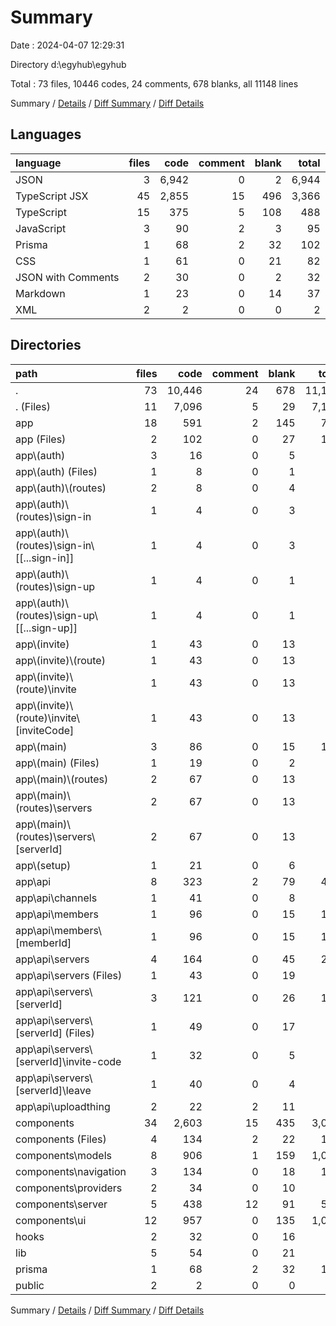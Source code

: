 # Summary

Date : 2024-04-07 12:29:31

Directory d:\\egyhub\\egyhub

Total : 73 files,  10446 codes, 24 comments, 678 blanks, all 11148 lines

Summary / [Details](details.md) / [Diff Summary](diff.md) / [Diff Details](diff-details.md)

## Languages
| language | files | code | comment | blank | total |
| :--- | ---: | ---: | ---: | ---: | ---: |
| JSON | 3 | 6,942 | 0 | 2 | 6,944 |
| TypeScript JSX | 45 | 2,855 | 15 | 496 | 3,366 |
| TypeScript | 15 | 375 | 5 | 108 | 488 |
| JavaScript | 3 | 90 | 2 | 3 | 95 |
| Prisma | 1 | 68 | 2 | 32 | 102 |
| CSS | 1 | 61 | 0 | 21 | 82 |
| JSON with Comments | 2 | 30 | 0 | 2 | 32 |
| Markdown | 1 | 23 | 0 | 14 | 37 |
| XML | 2 | 2 | 0 | 0 | 2 |

## Directories
| path | files | code | comment | blank | total |
| :--- | ---: | ---: | ---: | ---: | ---: |
| . | 73 | 10,446 | 24 | 678 | 11,148 |
| . (Files) | 11 | 7,096 | 5 | 29 | 7,130 |
| app | 18 | 591 | 2 | 145 | 738 |
| app (Files) | 2 | 102 | 0 | 27 | 129 |
| app\\(auth) | 3 | 16 | 0 | 5 | 21 |
| app\\(auth) (Files) | 1 | 8 | 0 | 1 | 9 |
| app\\(auth)\\(routes) | 2 | 8 | 0 | 4 | 12 |
| app\\(auth)\\(routes)\\sign-in | 1 | 4 | 0 | 3 | 7 |
| app\\(auth)\\(routes)\\sign-in\\[[...sign-in]] | 1 | 4 | 0 | 3 | 7 |
| app\\(auth)\\(routes)\\sign-up | 1 | 4 | 0 | 1 | 5 |
| app\\(auth)\\(routes)\\sign-up\\[[...sign-up]] | 1 | 4 | 0 | 1 | 5 |
| app\\(invite) | 1 | 43 | 0 | 13 | 56 |
| app\\(invite)\\(route) | 1 | 43 | 0 | 13 | 56 |
| app\\(invite)\\(route)\\invite | 1 | 43 | 0 | 13 | 56 |
| app\\(invite)\\(route)\\invite\\[inviteCode] | 1 | 43 | 0 | 13 | 56 |
| app\\(main) | 3 | 86 | 0 | 15 | 101 |
| app\\(main) (Files) | 1 | 19 | 0 | 2 | 21 |
| app\\(main)\\(routes) | 2 | 67 | 0 | 13 | 80 |
| app\\(main)\\(routes)\\servers | 2 | 67 | 0 | 13 | 80 |
| app\\(main)\\(routes)\\servers\\[serverId] | 2 | 67 | 0 | 13 | 80 |
| app\\(setup) | 1 | 21 | 0 | 6 | 27 |
| app\\api | 8 | 323 | 2 | 79 | 404 |
| app\\api\\channels | 1 | 41 | 0 | 8 | 49 |
| app\\api\\members | 1 | 96 | 0 | 15 | 111 |
| app\\api\\members\\[memberId] | 1 | 96 | 0 | 15 | 111 |
| app\\api\\servers | 4 | 164 | 0 | 45 | 209 |
| app\\api\\servers (Files) | 1 | 43 | 0 | 19 | 62 |
| app\\api\\servers\\[serverId] | 3 | 121 | 0 | 26 | 147 |
| app\\api\\servers\\[serverId] (Files) | 1 | 49 | 0 | 17 | 66 |
| app\\api\\servers\\[serverId]\\invite-code | 1 | 32 | 0 | 5 | 37 |
| app\\api\\servers\\[serverId]\\leave | 1 | 40 | 0 | 4 | 44 |
| app\\api\\uploadthing | 2 | 22 | 2 | 11 | 35 |
| components | 34 | 2,603 | 15 | 435 | 3,053 |
| components (Files) | 4 | 134 | 2 | 22 | 158 |
| components\\models | 8 | 906 | 1 | 159 | 1,066 |
| components\\navigation | 3 | 134 | 0 | 18 | 152 |
| components\\providers | 2 | 34 | 0 | 10 | 44 |
| components\\server | 5 | 438 | 12 | 91 | 541 |
| components\\ui | 12 | 957 | 0 | 135 | 1,092 |
| hooks | 2 | 32 | 0 | 16 | 48 |
| lib | 5 | 54 | 0 | 21 | 75 |
| prisma | 1 | 68 | 2 | 32 | 102 |
| public | 2 | 2 | 0 | 0 | 2 |

Summary / [Details](details.md) / [Diff Summary](diff.md) / [Diff Details](diff-details.md)